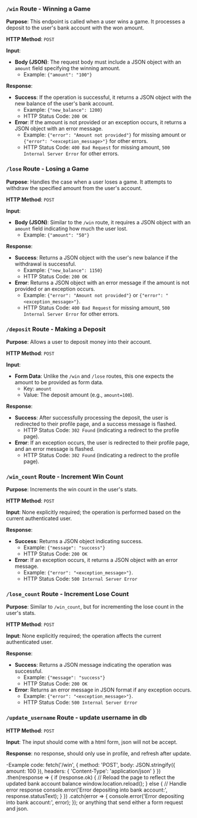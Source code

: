 
### `/win` Route - Winning a Game

**Purpose**: This endpoint is called when a user wins a game. It processes a deposit to the user's bank account with the won amount.

**HTTP Method**: `POST`

**Input**:
- **Body (JSON)**: The request body must include a JSON object with an `amount` field specifying the winning amount.
  - Example: `{"amount": "100"}`

**Response**:
- **Success**: If the operation is successful, it returns a JSON object with the new balance of the user's bank account.
  - Example: `{"new_balance": 1200}`
  - HTTP Status Code: `200 OK`
- **Error**: If the amount is not provided or an exception occurs, it returns a JSON object with an error message.
  - Example: `{"error": "Amount not provided"}` for missing amount or `{"error": "<exception_message>"}` for other errors.
  - HTTP Status Code: `400 Bad Request` for missing amount, `500 Internal Server Error` for other errors.



### `/lose` Route - Losing a Game

**Purpose**: Handles the case when a user loses a game. It attempts to withdraw the specified amount from the user's account.

**HTTP Method**: `POST`

**Input**:
- **Body (JSON)**: Similar to the `/win` route, it requires a JSON object with an `amount` field indicating how much the user lost.
  - Example: `{"amount": "50"}`

**Response**:
- **Success**: Returns a JSON object with the user's new balance if the withdrawal is successful.
  - Example: `{"new_balance": 1150}`
  - HTTP Status Code: `200 OK`
- **Error**: Returns a JSON object with an error message if the amount is not provided or an exception occurs.
  - Example: `{"error": "Amount not provided"}` or `{"error": "<exception_message>"}`.
  - HTTP Status Code: `400 Bad Request` for missing amount, `500 Internal Server Error` for other errors.



### `/deposit` Route - Making a Deposit

**Purpose**: Allows a user to deposit money into their account.

**HTTP Method**: `POST`

**Input**:
- **Form Data**: Unlike the `/win` and `/lose` routes, this one expects the amount to be provided as form data.
  - Key: `amount`
  - Value: The deposit amount (e.g., `amount=100`).

**Response**:
- **Success**: After successfully processing the deposit, the user is redirected to their profile page, and a success message is flashed.
  - HTTP Status Code: `302 Found` (indicating a redirect to the profile page).
- **Error**: If an exception occurs, the user is redirected to their profile page, and an error message is flashed.
  - HTTP Status Code: `302 Found` (indicating a redirect to the profile page).



### `/win_count` Route - Increment Win Count

**Purpose**: Increments the win count in the user's stats.

**HTTP Method**: `POST`

**Input**: None explicitly required; the operation is performed based on the current authenticated user.

**Response**:
- **Success**: Returns a JSON object indicating success.
  - Example: `{"message": "success"}`
  - HTTP Status Code: `200 OK`
- **Error**: If an exception occurs, it returns a JSON object with an error message.
  - Example: `{"error": "<exception_message>"}`.
  - HTTP Status Code: `500 Internal Server Error`



### `/lose_count` Route - Increment Lose Count

**Purpose**: Similar to `/win_count`, but for incrementing the lose count in the user's stats.

**HTTP Method**: `POST`

**Input**: None explicitly required; the operation affects the current authenticated user.

**Response**:
- **Success**: Returns a JSON message indicating the operation was successful.
  - Example: `{"message": "success"}`
  - HTTP Status Code: `200 OK`
- **Error**: Returns an error message in JSON format if any exception occurs.
  - Example: `{"error": "<exception_message>"}`.
  - HTTP Status Code: `500 Internal Server Error`


### `/update_username` Route - update username in db

**HTTP Method**: `POST`

**Input**: The input should come with a html form, json will not be accept.

**Response**: no response, should only use in profile, and refresh after update.


-Example code:
    fetch('/win', {
        method: 'POST',
        body: JSON.stringify({ amount: 100 }),
        headers: {
            'Content-Type': 'application/json'
        }
    })
    .then(response => {
        if (response.ok) {
            // Reload the page to reflect the updated bank account balance
            window.location.reload();
        } else {
            // Handle error response
            console.error('Error depositing into bank account:', response.statusText);
        }
    })
    .catch(error => {
        console.error('Error depositing into bank account:', error);
    });
  or anything that send either a form request and json.